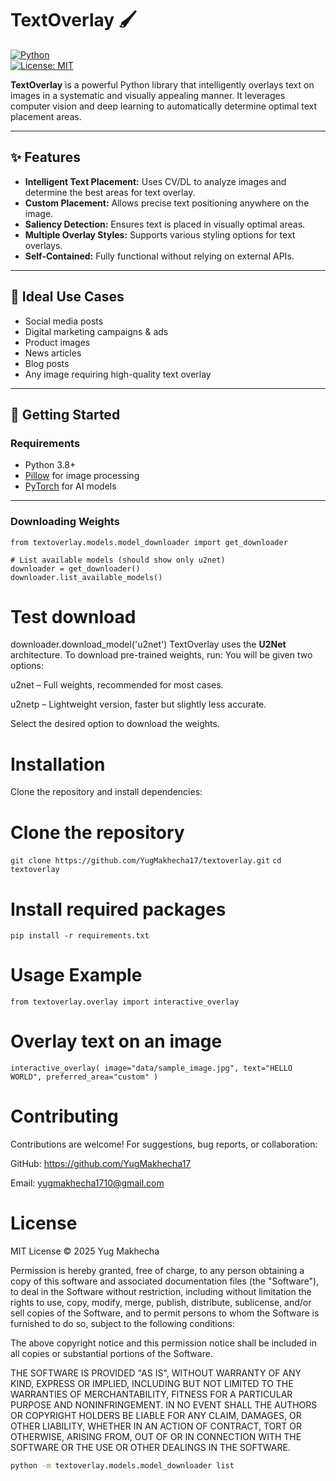 # TextOverlay 🖌️

[![Python](https://img.shields.io/badge/python-3.8+-blue)](https://www.python.org/)  
[![License: MIT](https://img.shields.io/badge/License-MIT-yellow.svg)](LICENSE)  

**TextOverlay** is a powerful Python library that intelligently overlays text on images in a systematic and visually appealing manner. It leverages computer vision and deep learning to automatically determine optimal text placement areas.

---

## ✨ Features

- **Intelligent Text Placement:** Uses CV/DL to analyze images and determine the best areas for text overlay.  
- **Custom Placement:** Allows precise text positioning anywhere on the image.  
- **Saliency Detection:** Ensures text is placed in visually optimal areas.  
- **Multiple Overlay Styles:** Supports various styling options for text overlays.  
- **Self-Contained:** Fully functional without relying on external APIs.  

---

## 🎯 Ideal Use Cases

- Social media posts  
- Digital marketing campaigns & ads  
- Product images  
- News articles  
- Blog posts  
- Any image requiring high-quality text overlay  

---

## 🚀 Getting Started

### Requirements

- Python 3.8+  
- [Pillow](https://pillow.readthedocs.io/) for image processing  
- [PyTorch](https://pytorch.org/) for AI models  

---

### Downloading Weights
```
from textoverlay.models.model_downloader import get_downloader

# List available models (should show only u2net)
downloader = get_downloader()
downloader.list_available_models()
```
# Test download
downloader.download_model('u2net')
TextOverlay uses the **U2Net** architecture. To download pre-trained weights, run:
You will be given two options:

u2net – Full weights, recommended for most cases.

u2netp – Lightweight version, faster but slightly less accurate.

Select the desired option to download the weights.

# Installation

Clone the repository and install dependencies:

# Clone the repository
`git clone https://github.com/YugMakhecha17/textoverlay.git`
`cd textoverlay`

# Install required packages
`pip install -r requirements.txt`

# Usage Example
```from textoverlay.overlay import interactive_overlay```

# Overlay text on an image
`interactive_overlay(
    image="data/sample_image.jpg",
    text="HELLO WORLD",
    preferred_area="custom"
)`

# Contributing

Contributions are welcome! For suggestions, bug reports, or collaboration:

GitHub: https://github.com/YugMakhecha17

Email: yugmakhecha1710@gmail.com

# License

MIT License © 2025 Yug Makhecha

Permission is hereby granted, free of charge, to any person obtaining a copy
of this software and associated documentation files (the "Software"), to deal
in the Software without restriction, including without limitation the rights
to use, copy, modify, merge, publish, distribute, sublicense, and/or sell
copies of the Software, and to permit persons to whom the Software is
furnished to do so, subject to the following conditions:

The above copyright notice and this permission notice shall be included in all
copies or substantial portions of the Software.

THE SOFTWARE IS PROVIDED "AS IS", WITHOUT WARRANTY OF ANY KIND, EXPRESS OR
IMPLIED, INCLUDING BUT NOT LIMITED TO THE WARRANTIES OF MERCHANTABILITY,
FITNESS FOR A PARTICULAR PURPOSE AND NONINFRINGEMENT. IN NO EVENT SHALL THE
AUTHORS OR COPYRIGHT HOLDERS BE LIABLE FOR ANY CLAIM, DAMAGES, OR OTHER
LIABILITY, WHETHER IN AN ACTION OF CONTRACT, TORT OR OTHERWISE, ARISING FROM,
OUT OF OR IN CONNECTION WITH THE SOFTWARE OR THE USE OR OTHER DEALINGS IN THE
SOFTWARE.

```bash
python -m textoverlay.models.model_downloader list
